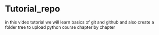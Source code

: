 # Tutorial_repo
in this video tutorial we will learn basics of git and github and also create a folder tree to upload python course chapter by chapter
